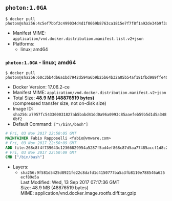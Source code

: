 ## `photon:1.0GA`

```console
$ docker pull photon@sha256:4c5ef7bbf2c499034d4d1f0669b8763ca1815e7f7f8f1a92de34b9f3a1c24012
```

-	Manifest MIME: `application/vnd.docker.distribution.manifest.list.v2+json`
-	Platforms:
	-	linux; amd64

### `photon:1.0GA` - linux; amd64

```console
$ docker pull photon@sha256:60c3bb4db6a1bd7942d594a6b9b25b64b32a05b54af181fbd989ffe4033d41de
```

-	Docker Version: 17.06.2-ce
-	Manifest MIME: `application/vnd.docker.distribution.manifest.v2+json`
-	Total Size: **48.9 MB (48876519 bytes)**  
	(compressed transfer size, not on-disk size)
-	Image ID: `sha256:a7957fc543360031827ab5babd41dd0a96a0993c85aaefeb59b5d1d5a3486bf2`
-	Default Command: `["\/bin\/bash"]`

```dockerfile
# Fri, 03 Nov 2017 22:50:05 GMT
MAINTAINER Fabio Rapposelli <fabio@vmware.com>
# Fri, 03 Nov 2017 22:50:09 GMT
ADD file:268c8f4f739643c12366829954a5287f5ad4ef868c87d5aa77485accf1d8c214 in / 
# Fri, 03 Nov 2017 22:50:09 GMT
CMD ["/bin/bash"]
```

-	Layers:
	-	`sha256:9f581d5425d8921fe22c8dafd1c4150777ba5a3fb8110e788546a625ecf89e5a`  
		Last Modified: Wed, 13 Sep 2017 07:17:36 GMT  
		Size: 48.9 MB (48876519 bytes)  
		MIME: application/vnd.docker.image.rootfs.diff.tar.gzip
